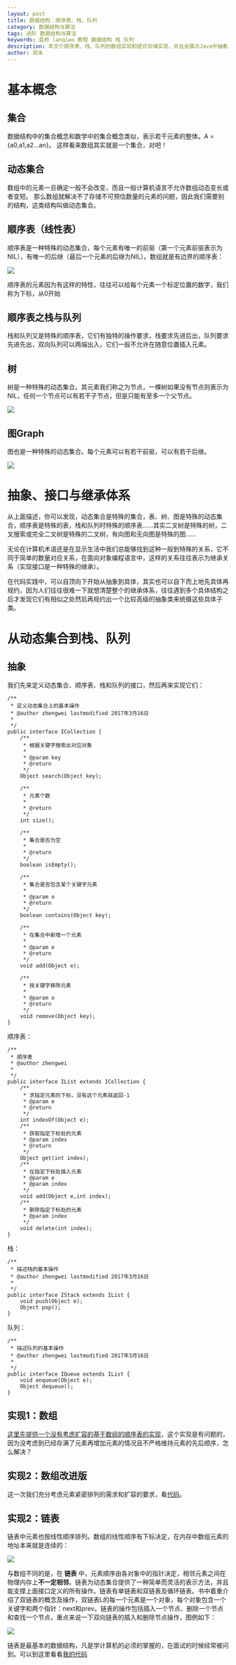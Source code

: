 ```yaml
---
layout: post
title: 数据结构：顺序表、栈、队列
category: 数据结构与算法
tags: 进阶 数据结构与算法
keywords: 蓝桥 lanqiao 教程 数据结构 栈 队列
description: 本文介顺序表、栈、队列的数组实现和链式存储实现，并且会展示Java中抽象、继承、接口的思考方式与具体运用。
author: 郑未
---
```


# 基本概念

## 集合

数据结构中的集合概念和数学中的集合概念类似，表示若干元素的整体。A = {a0,a1,a2...an}。
这样看来数组其实就是一个集合，对吧！

## 动态集合

数组中的元素一旦确定一般不会改变，而且一般计算机语言不允许数组动态变长或者变短。
那么数组就解决不了存储不可预估数量的元素的问题，因此我们需要别的结构，这类结构叫做动态集合。

## 顺序表（线性表）

顺序表是一种特殊的动态集合，每个元素有唯一的前驱（第一个元素前驱表示为NIL），有唯一的后继（最后一个元素的后继为NIL）。数组就是有边界的顺序表：

![](/public/img/algorithm/table.png)

顺序表的元素因为有这样的特性，往往可以给每个元素一个标定位置的数字，我们称为下标，从0开始

## 顺序表之栈与队列

栈和队列又是特殊的顺序表，它们有独特的操作要求，栈要求先进后出，队列要求先进先出，双向队列可以两端出入，它们一般不允许在随意位置插入元素。

## 树

树是一种特殊的动态集合。其元素我们称之为节点，一棵树如果没有节点则表示为NIL，任何一个节点可以有若干子节点，但是只能有至多一个父节点。

![](/public/img/algorithm/tree.png)

## 图Graph

图也是一种特殊的动态集合。每个元素可以有若干前驱，可以有若干后继。

![](/public/img/algorithm/graph.jpg)

# 抽象、接口与继承体系

从上面描述，你可以发现，动态集合是特殊的集合，表、树、图是特殊的动态集合，顺序表是特殊的表，栈和队列时特殊的顺序表……其实二叉树是特殊的树，二叉搜索或完全二叉树是特殊的二叉树，有向图和无向图是特殊的图……

无论在计算机术语还是在显示生活中我们总能够找到这种一般到特殊的关系，它不同于简单的数量对应关系，在面向对象编程语言中，这样的关系往往表示为继承关系（实现接口是一种特殊的继承）。

在代码实践中，可以自顶向下开始从抽象到具体，其实也可以自下而上地先具体再规约，因为人们往往很难一下就想清楚整个的继承体系，往往遇到多个具体结构之后才发现它们有相似之处然后再规约出一个比较高级的抽象类来统摄这些具体子类。


# 从动态集合到栈、队列 #

## 抽象

我们先来定义动态集合、顺序表、栈和队列的接口，然后再来实现它们：


    /**
     * 定义动态集合上的基本操作
     * @author zhengwei lastmodified 2017年3月16日
     *
     */
    public interface ICollection {
        /**
         * 根据关键字搜索出对应对象
         * 
         * @param key
         * @return
         */
        Object search(Object key);

        /**
         * 元素个数
         * 
         * @return
         */
        int size();

        /**
         * 集合是否为空
         * 
         * @return
         */
        boolean isEmpty();

        /**
         * 集合是否包含某个关键字元素
         * 
         * @param o
         * @return
         */
        boolean contains(Object key);

        /**
         * 在集合中新增一个元素
         * 
         * @param e
         * @return
         */
        void add(Object e);

        /**
         * 按关键字移除元素
         * 
         * @param o
         * @return
         */
        void remove(Object key);
    }

顺序表：

    /**
     * 顺序表
     * @author zhengwei
     *
     */
    public interface IList extends ICollection {
        /**
         * 求指定元素的下标，没有这个元素就返回-1
         * @param e
         * @return
         */
        int indexOf(Object e);
        /**
         * 获取指定下标处的元素
         * @param index
         * @return
         */
        Object get(int index);
        /**
         * 在指定下标处插入元素
         * @param e
         * @param index
         */
        void add(Object e,int index);
        /**
         * 删除指定下标处的元素
         * @param index
         */
        void delete(int index);
    }

栈：

    /**
     * 描述栈的基本操作
     * @author zhengwei lastmodified 2017年3月16日
     *
     */
    public interface IStack extends IList {
        void push(Object e);
        Object pop();
    }

队列：

    /**
     * 描述队列的基本操作
     * @author zhengwei lastmodified 2017年3月16日
     *
     */
    public interface IQueue extends IList {
        void enqueue(Object e);
        Object dequeue();
    }

## 实现1：数组

[这里先提供一个没有考虑扩容的基于数组的顺序表的实现](/ref/ArrayList-impl)，这个实现是有问题的，因为没考虑到已经存满了元素再增加元素的情况且不严格维持元素的先后顺序，怎么解决？

## 实现2：数组改进版

这一次我们充分考虑元素紧密排列的需求和扩容的要求，看[代码](/ref/ArrayList-impl2)。


## 实现2：链表

链表中元素也按线性顺序排列。数组的线性顺序有下标决定，在内存中数组元素的地址本来就是连续的：

![](/public/img/algorithm/linear-list-array.jpg)

与数组不同的是，在 **链表** 中，元素顺序由各对象中的指针决定，相邻元素之间在物理内存上**不一定相邻**。链表为动态集合提供了一种简单而灵活的表示方法，并且能支撑上面接口定义的所有操作。链表有单链表和双链表及循环链表。书中着重介绍了双链表的概念及操作，双链表L的每一个元素是一个对象，每个对象包含一个关键字和两个指针：next和prev。链表的操作包括插入一个节点、删除一个节点和查找一个节点，重点来说一下双向链表的插入和删除节点操作，图例如下：

![](/public/img/algorithm/linear-list-linked.png)

链表是最基本的数据结构，凡是学计算机的必须的掌握的，在面试的时候经常被问到。可以到这里看看[我的代码](/ref/LinkedList-impl)







